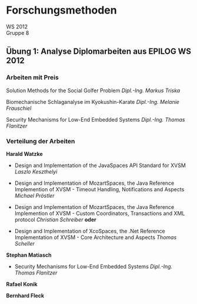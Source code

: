 # Forschungsmethoden #

WS 2012  
Gruppe 8

## Übung 1: Analyse Diplomarbeiten aus EPILOG WS 2012 ##

### Arbeiten mit Preis ###

Solution Methods for the Social Golfer Problem _Dipl.-Ing. Markus Triska_

Biomechanische Schlaganalyse im Kyokushin-Karate _Dipl.-Ing. Melanie
Frauschiel_

Security Mechanisms for Low-End Embedded Systems _Dipl.-Ing. Thomas Flanitzer_


### Verteilung der Arbeiten ###

**Harald Watzke**

 - Design and Implementation of the JavaSpaces API Standard for XVSM _Laszlo 
   Keszthelyi_

 - Design and Implementation of MozartSpaces, the Java Reference Implemention
   of XVSM - Timeout Handling, Notifications and Aspects _Michael Pröstler_

 - Design and Implementation of MozartSpaces, the Java Reference Implemention
   of XVSM - Custom Coordinators, Transactions and XML protocol _Christian
   Schreiber_ **oder**

 - Design and Implementation of XcoSpaces, the .Net Reference Implementation
   of XVSM - Core Architecture and Aspects _Thomas Scheller_

**Stephan Matiasch**
 
 - Security Mechanisms for Low-End Embedded Systems _Dipl.-Ing. Thomas
   Flanitzer_

**Rafael Konik**

**Bernhard Fleck**
